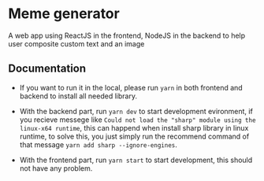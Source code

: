 # Meme generator

A web app using ReactJS in the frontend, NodeJS in the backend to help user composite custom text and an image


## Documentation

- If you want to run it in the local, please run `yarn` in both frontend and backend to install all needed library.

- With the backend part, run `yarn dev` to start development evironment, if you recieve messege like `Could not load the "sharp" module using the linux-x64 runtime`, this can happend when install sharp library in linux runtime, to solve this, you just simply run the recommend command of that message `yarn add sharp --ignore-engines`.

- With the frontend part, run `yarn start` to start development, this should not have any problem.
